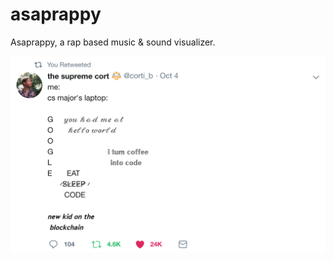 # asaprappy
Asaprappy, a rap based music &amp; sound visualizer.

![Alt text](./memes/meme.png?raw=true "Title")
